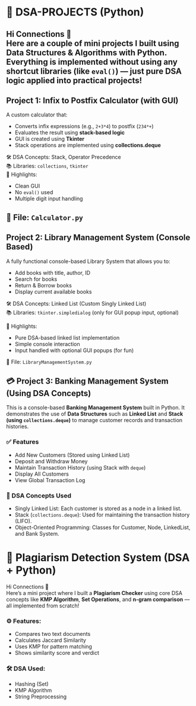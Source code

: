 # 🧠 DSA-PROJECTS (Python)

Hi Connections 👋  
Here are a couple of mini projects I built using **Data Structures & Algorithms** with Python. Everything is implemented **without using any shortcut libraries** (like `eval()`) — just pure DSA logic applied into practical projects!
---

##  Project 1: Infix to Postfix Calculator (with GUI)

A custom calculator that:
- Converts infix expressions (e.g., `2+3*4`) to postfix (`234*+`)
- Evaluates the result using **stack-based logic**
- GUI is created using **Tkinter**
- Stack operations are implemented using **collections.deque**

🛠️ DSA Concepts: Stack, Operator Precedence  
📚 Libraries: `collections`, `tkinter`  
🎯 Highlights:
- Clean GUI
- No `eval()` used
- Multiple digit input handling

📂 File: `Calculator.py`
---
##  Project 2: Library Management System (Console Based)

A fully functional console-based Library System that allows you to:
- Add books with title, author, ID
- Search for books
- Return & Borrow books
- Display current available books

🛠️ DSA Concepts: Linked List (Custom Singly Linked List)  
📚 Libraries: `tkinter.simpledialog` (only for GUI popup input, optional)

🎯 Highlights:
- Pure DSA-based linked list implementation
- Simple console interaction
- Input handled with optional GUI popups (for fun)

📂 File: `LibraryManagementSystem.py`


## 💳 Project 3: Banking Management System (Using DSA Concepts)

This is a console-based **Banking Management System** built in Python. It demonstrates the use of **Data Structures** such as **Linked List** and **Stack (using `collections.deque`)** to manage customer records and transaction histories.

### ✅ Features
- Add New Customers (Stored using Linked List)
- Deposit and Withdraw Money
- Maintain Transaction History (using Stack with `deque`)
- Display All Customers
- View Global Transaction Log

### 🧠 DSA Concepts Used
- Singly Linked List: Each customer is stored as a node in a linked list.
- Stack (`collections.deque`): Used for maintaining the transaction history (LIFO).
- Object-Oriented Programming: Classes for Customer, Node, LinkedList, and Bank System.

# 📄 Plagiarism Detection System (DSA + Python)

Hi Connections 👋  
Here’s a mini project where I built a **Plagiarism Checker** using core DSA concepts like **KMP Algorithm**, **Set Operations**, and **n-gram comparison** — all implemented from scratch!

### ⚙️ Features:
- Compares two text documents
- Calculates Jaccard Similarity
- Uses KMP for pattern matching
- Shows similarity score and verdict

### 🛠️ DSA Used:
- Hashing (Set)
- KMP Algorithm
- String Preprocessing
